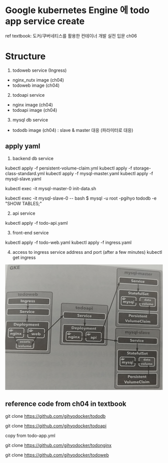 # Google kubernetes Engine 에 todo app service create
ref textbook: 도커/쿠버네티스를 활용한 컨테이너 개발 실전 입문 ch06


# Structure

1) todoweb service (Ingress)

- nginx_nutx image (ch04)
- todoweb image (ch04)


2) todoapi service

- nginx image (ch04)
- todoapi image (ch04)


3) mysql db service

- tododb image (ch04)
  : slave & master 대응 (파라미터로 대응)


## apply yaml 

1) backend db service 

kubectl apply -f persistent-volume-claim.yml
kubectl apply -f storage-class-standard.yml
kubectl apply -f mysql-master.yaml
kubectl apply -f mysql-slave.yaml

kubectl exec -it mysql-master-0 init-data.sh

kubectl exec -it mysql-slave-0 -- bash
  $ mysql -u root -pgihyo tododb -e "SHOW TABLES;"



2) api service

kubectl apply -f todo-api.yaml


3) front-end service

kubectl apply -f todo-web.yaml
kubectl apply -f ingress.yaml

4) access to ingress service address and port (after a few minutes)
kubectl get ingress


<img src="./todoapp-GKE.png"  width="600" height="400">



## reference code from ch04 in textbook

git clone https://github.com/gihyodocker/tododb

git clone https://github.com/gihyodocker/todoapi

copy from todo-app.yml

git clone https://github.com/gihyodocker/todonginx


git clone https://github.com/gihyodocker/todoweb

